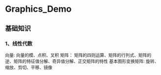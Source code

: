# Graphics_Demo

## 基础知识

### 1、线性代数

向量: 向量的模、点积、叉积
矩阵： 矩阵的四则运算、矩阵的行列式、矩阵的逆、矩阵的特征值分解、奇异值分解、正交矩阵的特性
基本图形变换矩阵: 旋转、缩放、剪切、平移、镜像
    
